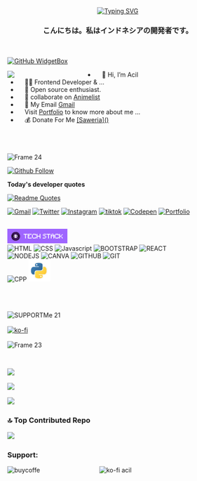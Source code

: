 <div align="center">
<a href="https://youtube.com/c/Nazedev">
    <img
        src="https://readme-typing-svg.herokuapp.com?font=ShadowsIntoLightsize=50&duration=5500&color=f70787&background=FF673200&center=true&vCenter=true&lines=Hello,+I+am+AcilDev;Welcome+to+my+GitHub+😊"
            alt="Typing SVG"
        />
    </a>
</p>
</div>
<h3 align="center">こんにちは。私はインドネシアの開発者です。</h3>



<br><br>
[![GitHub WidgetBox](https://github-widgetbox.vercel.app/api/profile?username=cilboy04&data=followers,repositories,stars,commits&theme=darkmode)](https://github.com/cilboy04)
<p align="left"><img align="left" src="https://64.media.tumblr.com/a3058c9b74733fe5b019b38f11da6264/0b9e54110711438c-00/s540x810/e5d6607ba8928e93e699dd1456d533ca624e7fda.gif" width="200px"></p>
<ul align="right">
  <li align="left">&nbsp;&nbsp;&nbsp;&nbsp;👋 Hi, I’m Acil</li>
  <li align="left">&nbsp;&nbsp;&nbsp;&nbsp;👨‍💻 Frontend Developer & ...</li>
  <li align="left">&nbsp;&nbsp;&nbsp;&nbsp;🎁 Open source enthusiast.</li>
   <li align="left">&nbsp;&nbsp;&nbsp;&nbsp;👯 collaborate on <a href="https://cuyanimelist.vercel.app/" target="_blank">Animelist</a> </li>
<li align="left">&nbsp;&nbsp;&nbsp;&nbsp;📧 My Email <a href="nazrilacil04@gmail.com" target="_blank">Gmail</a> </li>
  <li align="left">&nbsp;&nbsp;&nbsp;&nbsp;Visit  <a href="https://cilboy04.github.io/nazrilacilportofolio/" target="_blank">Portfolio</a> to know more about me ...</li>
    <li align="left">&nbsp;&nbsp;&nbsp;&nbsp;💰 Donate For Me
    <a href="https://saweria.co/acil04" target="_blank">[Saweria]()</a>
</li>
</ul>
<br><br>
<p align="left"><img width="117" alt="Frame 24" src="https://i.pinimg.com/736x/df/66/82/df66822aeb602a6589d0c487eb5348b5.jpg"></p>


[![Github Follow](https://img.shields.io/github/followers/HwangTaehyun?label=Follow%20Me&style=social)](https://github.com/cilboy04)

<strong>Today's developer quotes</strong>

[![Readme Quotes](https://quotes-github-readme.vercel.app/api?type=horizontal&theme=swift&border=true)](https://github.com/piyushsuthar/github-readme-quotes)

<p align="left">
  <a href="nazrilacil04@gmail.com" target="_blank"><img src="https://github.com/vinodjangid07/vinodjangid07/assets/86096184/cbe4890a-aac0-465c-ba24-33458e9f8881" alt="Gmail" height="50" title="Gmail"></a>
  <a href="https://twitter.com/M_AcilBoy04" target="_blank"><img src="https://github.com/vinodjangid07/vinodjangid07/assets/86096184/80ca6f4f-01a3-40db-a50f-77bde71f13ad" alt="Twitter" height="50" title="Twitter"></a>
 <a href="https://www.instagram.com/achylslwly/?igsh=eHpscGxhcWNoaHpp#" target="_blank"><img src="https://github.com/vinodjangid07/vinodjangid07/assets/86096184/1de75b52-f87e-4394-975f-755b198d3536" alt="Instagram" height="50" title="Instagram"></a>
  <a href="https://www.tiktok.com/@acildesu?lang=en" target="_blank"><img src="https://purepng.com/public/uploads/large/tik-tok-logo-6fh.png" alt="tiktok" height="50" title="Tiktok"></a>
 <a href="https://codepen.io/icell-the-styleful" target="_blank"><img src="https://github.com/vinodjangid07/vinodjangid07/assets/86096184/85960e4e-546e-4b2e-a2f5-0b7ae0a2e15d" alt="Codepen" height="50" title="Codepen"></a>
 <a href="https://cilboy04.github.io/nazrilacilportofolio/" target="_blank"><img src="https://github.com/cilboy04/nazrilacilportofolio/blob/main/src/png/main-favicon.png?raw=true" alt="Portfolio" height="50" title="Portfolio"></a>
</p>
<br>

<img width="137" alt="Frame 22" src="https://raw.githubusercontent.com/cilboy04/cilboy04/4beeaceeba94086be8604264dad91872b7d3453f/techstack.png">
<br>
<img src="https://github.com/vinodjangid07/vinodjangid07/assets/86096184/ba7d4b8c-8fcf-43d4-8aaa-81977ca5d252" alt="HTML" height="50" title="HTML">
<img src="https://github.com/vinodjangid07/vinodjangid07/assets/86096184/4e342502-fa63-4699-8f2d-06c5150171b4" alt="CSS" height="50" title="CSS">
<img src="https://github.com/vinodjangid07/vinodjangid07/assets/86096184/9e6de8bd-99ad-4e43-a3c1-9f74b9f138ad" alt="Javascript" height="50" title="JS">
<img src="https://github.com/vinodjangid07/vinodjangid07/assets/86096184/57cd976e-c49d-49b6-8dcc-038f23f1963e" alt="BOOTSTRAP" height="50" title="BOOTSTRAP">
<img src="https://github.com/vinodjangid07/vinodjangid07/assets/86096184/821e31cf-ac55-411b-8972-fc64a5485612" alt="REACT" height="50" title="REACT">
<br>
<img src="https://github.com/vinodjangid07/vinodjangid07/assets/86096184/e82354f3-ed3d-408b-8738-30d4c518610b" alt="NODEJS" height="50" title="NODE JS">
<img src="https://github.com/vinodjangid07/vinodjangid07/assets/86096184/c7e0c531-67f8-4bf8-9950-c61302c2b848" alt="CANVA" height="50" title="CANVA">
<img src="https://github.com/vinodjangid07/vinodjangid07/assets/86096184/bd7bc243-8e54-4a12-97b7-593e4b860bc4" alt="GITHUB" height="50" title="GITHUB">
<img src="https://github.com/vinodjangid07/vinodjangid07/assets/86096184/259907ba-c4ff-4fa3-9d49-6827409fcd4b" alt="GIT" height="50" title="GIT">
<br>
<div>  
<img src="https://github.com/vinodjangid07/vinodjangid07/assets/86096184/086f2661-6998-4569-8c35-852c4254c53a" alt="CPP" height="50" title="C++">
<img src="https://raw.githubusercontent.com/cilboy04/cilboy04/refs/heads/main/20250407_020840.png" alt="Python" height="50" padding="0" title="PYTHON">
</div>
<br>

<br><br>
<img width="150" alt="SUPPORTMe 21" src="https://github.com/vinodjangid07/vinodjangid07/assets/86096184/d2bd3af3-a9c0-404c-8f98-97704b39a19c">
<br><br>
[![ko-fi](https://ko-fi.com/img/githubbutton_sm.svg)](https://ko-fi.com/I2I2VPYED)
<br><br>
<img align="left" width="156" alt="Frame 23" src="https://github.com/vinodjangid07/vinodjangid07/assets/86096184/398dfbb4-ca41-4b39-98ba-76f03ca76bbe">

<br><br>
  
![](https://komarev.com/ghpvc/?username=your-github-vinodjangid07&color=blueviolet)

![](https://github-readme-stats.vercel.app/api?username=cilboy04&hide=prs&count_private=true&include_all_commits=true&show_icons=true&theme=swift)

![](https://github-readme-stats.vercel.app/api/top-langs/?username=deaafrizal&theme=dark&hide_border=false&include_all_commits=false&count_private=false&layout=compact)


### 🔝 Top Contributed Repo
![](https://github-contributor-stats.vercel.app/api?username=cilboy04&limit=5&theme=dark&combine_all_yearly_contributions=true)


<h3 align="left">Support:</h3>
<p><a href="https://www.buymeacoffee.com/buycoffe"> <img align="left" src="https://cdn.buymeacoffee.com/buttons/v2/default-yellow.png" height="50" width="210" alt="buycoffe" /></a><a href="https://ko-fi.com/ko-fi acil"> <img align="left" src="https://cdn.ko-fi.com/cdn/kofi3.png?v=3" height="50" width="210" alt="ko-fi acil" /></a></p><br><br>
<!---
cilboy04/cilboy04 is a ✨ special ✨ repository because its `README.md` (this file) appears on your GitHub profile.
You can click the Preview link to take a look at your changes.
--->
